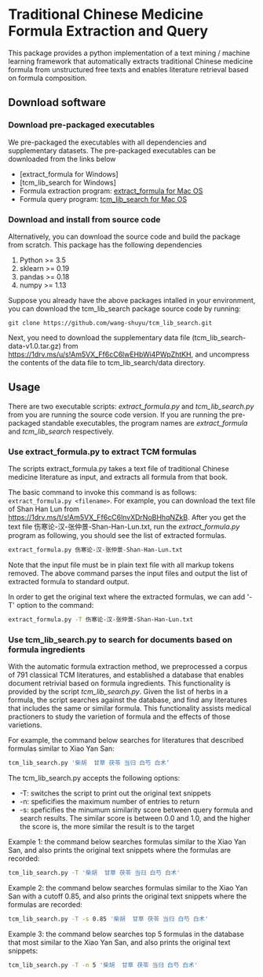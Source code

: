 # Traditional Chinese Medicine Formula Extraction and Query

This package provides a python implementation of a text mining / machine
learning framework that automatically extracts traditional Chinese medicine
formula from unstructured free texts and enables literature retrieval based on
formula composition.

## Download software

### Download pre-packaged executables

We pre-packaged the executables with all dependencies and supplementary
datasets. The pre-packaged executables can be downloaded from the links below

- [extract_formula for Windows]
- [tcm_lib_search for Windows]
- Formula extraction program: [extract_formula for Mac OS](https://1drv.ms/u/s!Am5VX_Ff6cC6lwAEZYuDoDv3u7LG)
- Formula query program: [tcm_lib_search for Mac OS](https://1drv.ms/u/s!Am5VX_Ff6cC6ln7Rgf3UADKQQ0LN)


### Download and install from source code
Alternatively, you can download the source code and build the package from scratch. This package has the following dependencies
1. Python >= 3.5
2. sklearn >= 0.19
3. pandas >= 0.18
4. numpy >= 1.13

Suppose you already have the above packages intalled in your environment, you can
download the tcm_lib_search package source code by running:
```
git clone https://github.com/wang-shuyu/tcm_lib_search.git
```
Next, you need to download the supplementary data file
(tcm_lib_search-data-v1.0.tar.gz) from
https://1drv.ms/u/s!Am5VX_Ff6cC6lwEHbWi4PWpZhtKH, and uncompress the contents of
the data file to tcm_lib_search/data directory.


## Usage

There are two executable scripts: *extract_formula.py* and *tcm_lib_search.py* from you are running the source code version. If you are running the pre-packaged standable executables, the program names are *extract_formula* and *tcm_lib_search* respectively.

### Use extract_formula.py to extract TCM formulas

The scripts extract_formula.py takes a text file of traditional Chinese
medicine literature as input, and extracts all formula from that book.

The basic command to invoke this command is as follows: ```extract_formula.py
<filename>```. For example, you can download the text file of Shan Han Lun from https://1drv.ms/t/s!Am5VX_Ff6cC6lnvXDrNoBHhqNZkB. After you get the text file 伤寒论-汉-张仲景-Shan-Han-Lun.txt,
run the *extract_formula.py* program as following, you should see the list of extracted formulas.

```bash
extract_formula.py 伤寒论-汉-张仲景-Shan-Han-Lun.txt
```

Note that the input file must be in plain text file with all markup tokens
removed. The above command parses the input files and output the list of
extracted formula to standard output.

In order to get the original text where the extracted formulas, we can add '-T'
option to the command:

```bash
extract_formula.py -T 伤寒论-汉-张仲景-Shan-Han-Lun.txt
```

### Use tcm_lib_search.py to search for documents based on formula ingredients

With the automatic formula extraction method, we preprocessed a corpus of 791
classical TCM literatures, and established a database that enables document
retrivial based on formula ingredients. This functionality is provided by the
script *tcm_lib_search.py*. Given the list of herbs in a formula, the script
searches against the database, and find any literatures that includes the same
or similar formula. This functionality assists medical practioners to study the
varietion of formula and the effects of those varietions.

For example, the command below searches for literatures that described formulas
similar to Xiao Yan San:

```bash
tcm_lib_search.py '柴胡  甘草 茯苓 当归 白芍 白术‘
```

The tcm_lib_search.py accepts the following options:
* -T: switches the script to print out the original text snippets
* -n: speficifies the maximum number of entries to return
* -s: speficifies the minumum similarity score between query formula and search
  results. The similar score is between 0.0 and 1.0, and the higher the score
  is, the more similar the result is to the target

Example 1: the command below searches formulas similar to the Xiao Yan San, and also prints the original text snippets where the formulas are recorded:

```bash
tcm_lib_search.py -T '柴胡  甘草 茯苓 当归 白芍 白术'
```

Example 2: the command below searches formulas similar to the Xiao Yan San with a cutoff 0.85, and also prints the original text snippets where the formulas are recorded:

```bash
tcm_lib_search.py -T -s 0.85 '柴胡  甘草 茯苓 当归 白芍 白术'
```

Example 3: the command below searches top 5 formulas in the database that most
similar to the Xiao Yan San, and also prints the original text snippets:

```bash
tcm_lib_search.py -T -n 5 '柴胡  甘草 茯苓 当归 白芍 白术'
```

